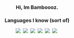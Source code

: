 <div align="center">

### Hi, Im Bamboooz.

### Languages I know (sort of)
[<img src="https://img.shields.io/badge/java-007396.svg?&style=for-the-badge&logo=java&logoColor=white"/>][java]&nbsp;
[<img src="https://img.shields.io/badge/C%23-239120.svg?&style=for-the-badge&logo=c-sharp&logoColor=white"/>][csharp]&nbsp;
[<img src="https://img.shields.io/badge/Python-3776AB?style=for-the-badge&logo=python&logoColor=white"/>][python]&nbsp;
[<img src="https://img.shields.io/badge/HTML-239120?style=for-the-badge&logo=html5&logoColor=white"/>][html]&nbsp;
[<img src="https://img.shields.io/badge/CSS-239120?&style=for-the-badge&logo=css3&logoColor=white"/>][css]&nbsp;
[<img src="https://img.shields.io/badge/JavaScript-323330?style=for-the-badge&logo=javascript&logoColor=F7DF1E"/>][js]&nbsp;
 
[java]: https://en.wikipedia.org/wiki/Java_(programming_language)
[csharp]: https://en.wikipedia.org/wiki/C_Sharp_(programming_language)
[python]: https://en.wikipedia.org/wiki/Python_(programming_language)
[html]: https://en.wikipedia.org/wiki/HTML
[css]: https://en.wikipedia.org/wiki/CSS
[js]: https://en.wikipedia.org/wiki/JavaScript
